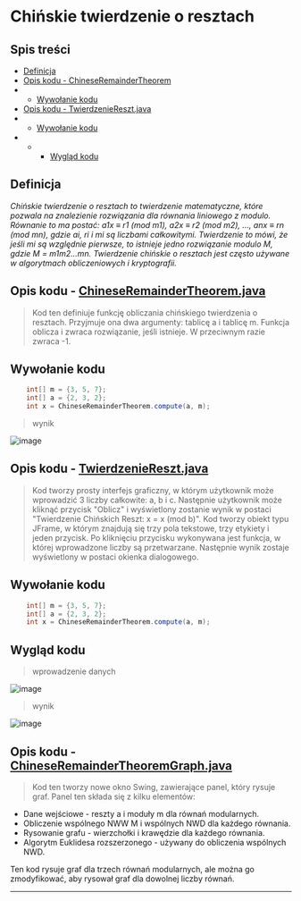 # Chińskie twierdzenie o resztach

## Spis treści
- [Definicja](#Definicja)
- [Opis kodu - ChineseRemainderTheorem](#Opis-kodu---ChineseRemainderTheorem)
- - [Wywołanie kodu](#Wywołanie-kodu)
- [Opis kodu - TwierdzenieReszt.java](#Opis-kodu---TwierdzenieReszt.java)
- - [Wywołanie kodu](#Wywołanie-kodu)
- - - [Wygląd kodu](#Wygląd-kodu)



## Definicja

*Chińskie twierdzenie o resztach to twierdzenie matematyczne, które pozwala na znalezienie rozwiązania dla równania liniowego z modulo. Równanie to ma postać: a1x ≡ r1 (mod m1), a2x ≡ r2 (mod m2), ..., anx ≡ rn (mod mn), gdzie ai, ri i mi są liczbami całkowitymi. Twierdzenie to mówi, że jeśli mi są względnie pierwsze, to istnieje jedno rozwiązanie modulo M, gdzie M = m1m2...mn. Twierdzenie chińskie o resztach jest często używane w algorytmach obliczeniowych i kryptografii.*

## Opis kodu - [ChineseRemainderTheorem.java](https://github.com/GabrielaOchoaDaderska/Chinskie-twierdzenie-o-resztach/blob/main/ChineseRemainderTheorem.java)

> Kod ten definiuje funkcję obliczania chińskiego twierdzenia o resztach. Przyjmuje ona dwa argumenty: tablicę a i tablicę m. Funkcja oblicza i zwraca rozwiązanie, jeśli istnieje. W przeciwnym razie zwraca -1.


## Wywołanie kodu
```java
    int[] m = {3, 5, 7};
    int[] a = {2, 3, 2};
    int x = ChineseRemainderTheorem.compute(a, m);
```

> wynik

![image](https://user-images.githubusercontent.com/108947060/216556332-62eb595e-b74c-4b7a-9b4d-02effa47c02e.png)


## Opis kodu - [TwierdzenieReszt.java](https://github.com/GabrielaOchoaDaderska/Chinskie-twierdzenie-o-resztach/blob/main/TwierdzenieReszt.java)

> Kod tworzy prosty interfejs graficzny, w którym użytkownik może wprowadzić 3 liczby całkowite: a, b i c. Następnie użytkownik może kliknąć przycisk "Oblicz" i wyświetlony zostanie wynik w postaci "Twierdzenie Chińskich Reszt: x = x (mod b)". Kod tworzy obiekt typu JFrame, w którym znajdują się trzy pola tekstowe, trzy etykiety i jeden przycisk. Po kliknięciu przycisku wykonywana jest funkcja, w której wprowadzone liczby są przetwarzane. Następnie wynik zostaje wyświetlony w postaci okienka dialogowego.


## Wywołanie kodu 
```java
    int[] m = {3, 5, 7};
    int[] a = {2, 3, 2};
    int x = ChineseRemainderTheorem.compute(a, m);
```

## Wygląd kodu

> wprowadzenie danych
> 
![image](https://user-images.githubusercontent.com/108947060/216555635-b7e952b1-c556-4f03-942c-a91155f785fc.png)

> wynik
> 
![image](https://user-images.githubusercontent.com/108947060/216555539-2d6fd24e-ceb8-4a99-8baa-d4382da375de.png)


## Opis kodu - [ChineseRemainderTheoremGraph.java](https://github.com/GabrielaOchoaDaderska/Chinskie-twierdzenie-o-resztach/blob/main/ChineseRemainderTheoremGraph.java)

> Kod ten tworzy nowe okno Swing, zawierające panel, który rysuje graf. Panel ten składa się z kilku elementów:

- Dane wejściowe - reszty a i moduły m dla równań modularnych.
- Obliczenie wspólnego NWW M i wspólnych NWD dla każdego równania.
- Rysowanie grafu - wierzchołki i krawędzie dla każdego równania.
- Algorytm Euklidesa rozszerzonego - używany do obliczenia wspólnych NWD.

Ten kod rysuje graf dla trzech równań modularnych, ale można go zmodyfikować, aby rysował graf dla dowolnej liczby równań.

 ---


